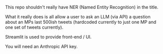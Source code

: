This repo shouldn't really have NER (Named Entity Recognition) in the title. 

What it really does is all allow a user to ask an LLM (via API) a question about an MPs last 500ish tweets (hardcoded currently to just one MP and one set of tweets currently).

Streamlit is used to provide front-end / UI.

You will need an Anthropic API key.
